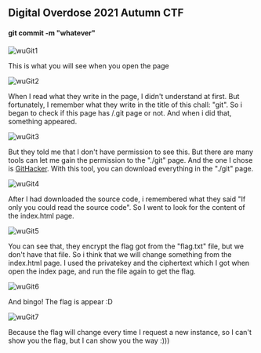 ## Digital Overdose 2021 Autumn CTF

#### git commit -m "whatever"

![wuGit1](https://user-images.githubusercontent.com/67006728/136659402-0623a624-e2b1-4ae1-98f7-393b9479e2cc.PNG)

This is what you will see when you open the page

![wuGit2](https://user-images.githubusercontent.com/67006728/136659409-d4e31605-f3e5-452f-82df-f5c1400f111f.PNG)

When I read what they write in the page, I didn't understand at first. But fortunately, I remember what they write in the title of this chall: "git". So i began to check if this page has /.git page or not. And when i did that, something appeared.

![wuGit3](https://user-images.githubusercontent.com/67006728/136659412-8fd418f6-a520-4fdf-b631-de37646e1e0a.PNG)

But they told me that I don't have permission to see this. But there are many tools can let me gain the permission to the "./git" page. And the one I chose is [GitHacker](https://github.com/WangYihang/GitHacker). With this tool, you can download everything in the "./git" page.

![wuGit4](https://user-images.githubusercontent.com/67006728/136659417-a84c2df2-7809-47b5-bb20-ea766a40cbee.PNG)

After I had downloaded the source code, i remembered what they said "If only you could read the source code". So I went to look for the content of the index.html page.

![wuGit5](https://user-images.githubusercontent.com/67006728/136659421-e9558cb2-3d7b-4082-a9f8-af6680c7b5d9.PNG)

You can see that, they encrypt the flag got from the "flag.txt" file, but we don't have that file. So i think that we will change something from the index.html page. I used the privatekey and the ciphertext which I got when open the index page, and run the file again to get the flag.

![wuGit6](https://user-images.githubusercontent.com/67006728/136659427-ab4cfb28-e116-4598-8376-6c2e6a0d2dc8.PNG)

And bingo! The flag is appear :D

![wuGit7](https://user-images.githubusercontent.com/67006728/136659430-ab86d816-19a7-41a0-8226-86a481503e5b.PNG)

Because the flag will change every time I request a new instance, so I can't show you the flag, but I can show you the way :)))
